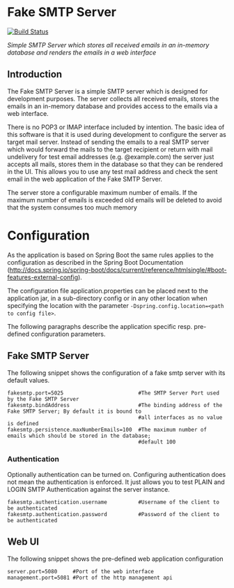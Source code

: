 # Fake SMTP Server
[![Build Status](https://travis-ci.org/gessnerfl/fake-smtp-server.svg?branch=master)](https://travis-ci.org/gessnerfl/fake-smtp-server)

*Simple SMTP Server which stores all received emails in an in-memory database and renders the emails in a web interface*

## Introduction

The Fake SMTP Server is a simple SMTP server which is designed for development purposes. The server collects all
received emails, stores the emails in an in-memory database and provides access to the emails via a web interface.

There is no POP3 or IMAP interface included by intention. The basic idea of this software is that it is used during 
development to configure the server as target mail server. Instead of sending the emails to a real SMTP server which 
would forward the mails to the target recipient or return with mail undelivery for test email addresses (e.g. 
@example.com) the server just accepts all mails, stores them in the database so that they can be rendered in the UI. 
This allows you to use any test mail address and check the sent email in the web application of the Fake SMTP Server.

The server store a configurable maximum number of emails. If the maximum number of emails is exceeded old emails will
be deleted to avoid that the system consumes too much memory

# Configuration

As the application is based on Spring Boot the same rules applies to the configuration as described in the Spring Boot 
Documentation (http://docs.spring.io/spring-boot/docs/current/reference/htmlsingle/#boot-features-external-config).

The configuration file application.properties can be placed next to the application jar, in a sub-directory config or 
in any other location when specifying the location with the parameter `-Dspring.config.location=<path to config file>`.

The following paragraphs describe the application specific resp. pre-defined configuration parameters.

## Fake SMTP Server
The following snippet shows the configuration of a fake smtp server with its default values.

    fakesmtp.port=5025                        #The SMTP Server Port used by the Fake SMTP Server
    fakesmtp.bindAddress                      #The binding address of the Fake SMTP Server; By default it is bound to 
                                              #all interfaces as no value is defined
    fakesmtp.persistence.maxNumberEmails=100  #The maximum number of emails which should be stored in the database; 
                                              #default 100
    

### Authentication
Optionally authentication can be turned on. Configuring authentication does not mean the authentication is enforced. It
just allows you to test PLAIN and LOGIN SMTP Authentication against the server instance.

    fakesmtp.authentication.username          #Username of the client to be authenticated
    fakesmtp.authentication.password          #Password of the client to be authenticated

## Web UI
The following snippet shows the pre-defined web application configuration

    server.port=5080     #Port of the web interface
    management.port=5081 #Port of the http management api
